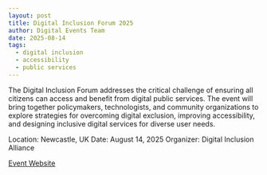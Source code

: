 ```yaml
---
layout: post
title: Digital Inclusion Forum 2025
author: Digital Events Team
date: 2025-08-14
tags:
  - digital inclusion
  - accessibility
  - public services
---
```


The Digital Inclusion Forum addresses the critical challenge of ensuring all citizens can access and benefit from digital public services. The event will bring together policymakers, technologists, and community organizations to explore strategies for overcoming digital exclusion, improving accessibility, and designing inclusive digital services for diverse user needs.

Location: Newcastle, UK
Date: August 14, 2025
Organizer: Digital Inclusion Alliance

[Event Website](https://digitalinclusionalliance.org.uk/events/)

